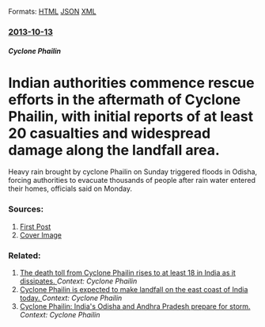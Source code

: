 
Formats: [HTML](/news/2013/10/13/indian-authorities-commence-rescue-efforts-in-the-aftermath-of-cyclone-phailin-with-initial-reports-of-at-least-20-casualties-and-widesprea.html)  [JSON](/news/2013/10/13/indian-authorities-commence-rescue-efforts-in-the-aftermath-of-cyclone-phailin-with-initial-reports-of-at-least-20-casualties-and-widesprea.json)  [XML](/news/2013/10/13/indian-authorities-commence-rescue-efforts-in-the-aftermath-of-cyclone-phailin-with-initial-reports-of-at-least-20-casualties-and-widesprea.xml)  

### [2013-10-13](/news/2013/10/13/index.md)

##### Cyclone Phailin
# Indian authorities commence rescue efforts in the aftermath of Cyclone Phailin, with initial reports of at least 20 casualties and widespread damage along the landfall area. 

Heavy rain brought by cyclone Phailin on Sunday triggered floods in Odisha, forcing authorities to evacuate thousands of people after rain water entered their homes, officials said on Monday.


### Sources:

1. [First Post](http://www.firstpost.com/india/cyclone-phailin-live-lord-paul-gives-rs-25-lakh-to-relief-fund-1165983.html)
1. [Cover Image](http://s2.firstpost.in/wp-content/uploads/2013/10/Cyclone_trees_Reuters1.jpg)

### Related:

1. [The death toll from Cyclone Phailin rises to at least 18 in India as it dissipates. ](/news/2013/10/14/the-death-toll-from-cyclone-phailin-rises-to-at-least-18-in-india-as-it-dissipates.md) _Context: Cyclone Phailin_
2. [Cyclone Phailin is expected to make landfall on the east coast of India today. ](/news/2013/10/12/cyclone-phailin-is-expected-to-make-landfall-on-the-east-coast-of-india-today.md) _Context: Cyclone Phailin_
3. [Cyclone Phailin: India's Odisha and Andhra Pradesh prepare for storm. ](/news/2013/10/11/cyclone-phailin-india-s-odisha-and-andhra-pradesh-prepare-for-storm.md) _Context: Cyclone Phailin_
